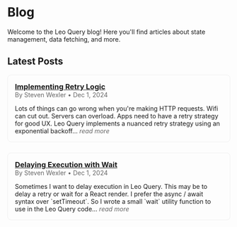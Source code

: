 <style>
.blog-post {
    border: 1px solid #efefef;
    border-radius: 8px;
    padding: 16px;
    margin-bottom: 24px;
}
.blog-post .post-meta {
    color: #666;
    margin: 0;
}
.blog-post h1 {
    font-size: 2.5em;
    margin-bottom: 0px;
}
.blog-post h3 {
    margin: 0;
}
.blog-post p:last-child {
    margin-bottom: 0;
}
.blog-post .read-more {
    color: #666;
    font-style: italic;
    text-decoration: none;
}
.blog-post .read-more:hover {
    text-decoration: underline;
}
</style>

# Blog

Welcome to the Leo Query blog! Here you'll find articles about state management, data fetching, and more.

## Latest Posts

<div class="blog-post">
    <h3><a href="/prev/blog/implementingRetryLogic">Implementing Retry Logic</a></h3>
    <p class="post-meta">By Steven Wexler • Dec 1, 2024</p>
    <p>
        Lots of things can go wrong when you're making HTTP requests. Wifi can cut out. Servers can overload. Apps need to have a retry strategy for good UX. Leo Query implements a nuanced retry strategy using an exponential backoff...
        <a href="/prev/blog/implementingRetryLogic" class="read-more">read more</a>
    </p>
</div>

<div class="blog-post">
    <h3><a href="/prev/blog/delayingExecutionWithWait">Delaying Execution with Wait</a></h3>
    <p class="post-meta">By Steven Wexler • Dec 1, 2024</p>
    <p>
        Sometimes I want to delay execution in Leo Query. This may be to delay a retry or wait for a React render. I prefer the async / await syntax over `setTimeout`. So I wrote a small `wait` utility function to use in the Leo Query code...
        <a href="/prev/blog/delayingExecutionWithWait" class="read-more">read more</a>
    </p>
</div>